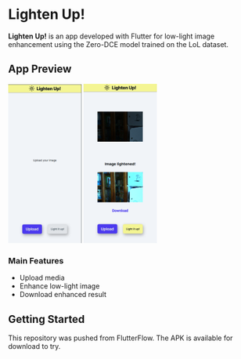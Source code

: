 # Lighten Up!

**Lighten Up!** is an app developed with Flutter for low-light image enhancement using the Zero-DCE model trained on the LoL dataset.

## App Preview

<img src="images/LightenUp.png" alt="App Screenshot" width="150"/>
<img src="images/LightenUpResult.png" alt="Enhancement Result in App" width="150"/>

### Main Features

- Upload media
- Enhance low-light image
- Download enhanced result

## Getting Started

This repository was pushed from FlutterFlow.
The APK is available for download to try.
